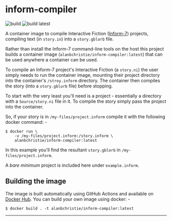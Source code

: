 # inform-compiler

![build](https://github.com/alanbchristie/inform-compiler/workflows/build/badge.svg)
![build latest](https://github.com/alanbchristie/inform-compiler/workflows/build%20latest/badge.svg)

A container image to compile Interactive Fiction ([Inform-7]) projects,
compiling text (in `story.in`) into a `story.gblorb` file.

Rather than install the Inform-7 command-line tools on the host this project
builds a container image (`alanbchristie/inform-compiler:latest`) that can be
used anywhere a container can be used.

To compile an Inform-7 project's Interactive Fiction (a `story.ni`) the user
simply needs to run the container image, mounting their project directory
into the container's `/stroy.inform` directory. The container then compiles
the story (into a `story.gblurb` file) before stopping.

To start with the very least you'll need is a project - essentially a directory
with a `Source/story.ni` file in it. To compile the story simply pass the
project into the container.

So, if your story is in `/my-files/project.inform` compile it with the
following docker command: -

    $ docker run \
        -v /my-files/project.inform:/story.inform \
        alanbchristie/inform-compiler:latest

In this example you'll find the resultant `story.gblorb` in
`/my-files/project.inform`.

A _bare minimum_ project is included here under `example.inform`.

## Building the image
The image is built automatically using GitHub Actions and available
on [Docker Hub]. You can build your own image using docker: -

    $ docker build . -t alanbchristie/inform-compiler:latest

---

[docker hub]: https://hub.docker.com
[inform-7]: http://inform7.com
